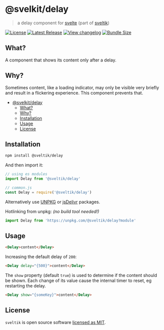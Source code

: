 # @svelkit/delay

> a delay component for [svelte] (part of [sveltik])

[![License](https://badgen.net/npm/license/@sveltik/delay)](https://github.com/kenoxa/@sveltik/delay/blob/main/LICENSE)
[![Latest Release](https://badgen.net/npm/v/@sveltik/delay)](https://www.npmjs.com/package/@sveltik/delay)
[![View changelog](https://badgen.net/badge/%E2%80%8B/Explore%20Changelog/green?icon=awesome)](https://changelogs.xyz/@sveltik/delay)
[![Bundle Size](https://badgen.net/bundlephobia/minzip/@sveltik/delay)](https://bundlephobia.com/result?p=@sveltik/delay)

## What?

A component that shows its content only after a delay.

## Why?

Sometimes content, like a loading indicator, may only be visible very briefly and result in a flickering experience. This component prevents that.

<!-- prettier-ignore-start -->
<!-- START doctoc generated TOC please keep comment here to allow auto update -->
<!-- DON'T EDIT THIS SECTION, INSTEAD RE-RUN doctoc TO UPDATE -->


- [@svelkit/delay](#svelkitdelay)
  - [What?](#what)
  - [Why?](#why)
  - [Installation](#installation)
  - [Usage](#usage)
  - [License](#license)

<!-- END doctoc generated TOC please keep comment here to allow auto update -->
<!-- prettier-ignore-end -->

## Installation

```sh
npm install @sveltik/delay
```

And then import it:

```js
// using es modules
import Delay from '@sveltik/delay'

// common.js
const Delay = require('@sveltik/delay')
```

Alternatively use [UNPKG](https://unpkg.com/@sveltik/delay/) or [jsDelivr](https://cdn.jsdelivr.net/npm/@sveltik/delay/) packages.

Hotlinking from unpkg: _(no build tool needed!)_

```js
import Delay from 'https://unpkg.com/@sveltik/delay?module'
```

## Usage

```html
<Delay>content</Delay>
```

Increasing the default delay of `200`:

```html
<Delay delay="{500}">content</Delay>
```

The `show` property (default `true`) is used to determine if the content should be shown. Each change of its value cause the internal timer to reset, eg restarting the delay.

```html
<Delay show="{someKey}">content</Delay>
```

## License

`sveltik` is open source software [licensed as MIT](https://github.com/kenoxa/sveltik/blob/main/LICENSE).

[sveltik]: https://sveltik.js.org/
[svelte]: https://svelte.dev/
